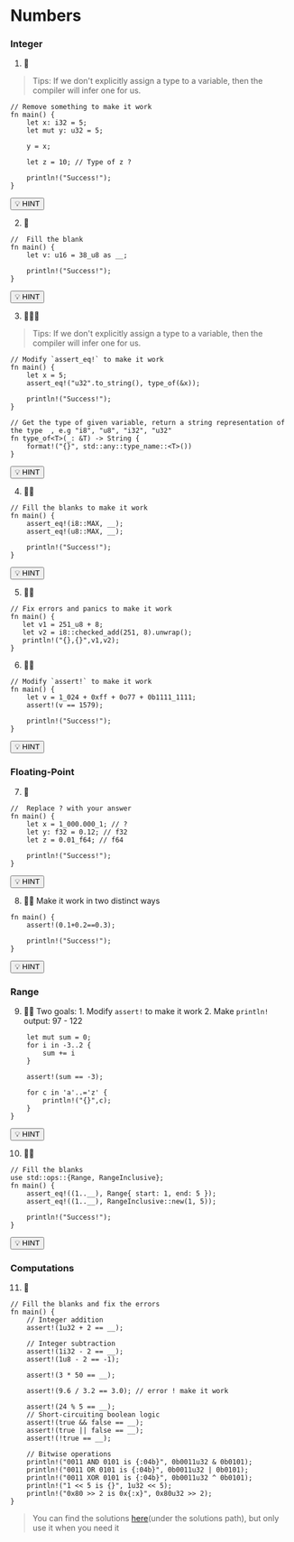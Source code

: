 # Numbers

### Integer

1. 🌟

> Tips: If we don't explicitly assign a type to a variable, then the compiler will infer one for us.

```rust,editable
// Remove something to make it work
fn main() {
    let x: i32 = 5;
    let mut y: u32 = 5;

    y = x;

    let z = 10; // Type of z ?

    println!("Success!");
}
```

<script>let answers_1 = `
// Remove something to make it work
fn main() {
    let x: i32 = 5;
    let mut y = 5;

    y = x;
    
    let z = 10; // Type of z ? 

    println!("Success!");
}
`</script>

<button class="hint" id="hint_1" onclick="this.solveAll(answers_1)">💡 HINT</button>

<!-- TODO: REPLACE -->

2. 🌟

```rust,editable
//  Fill the blank
fn main() {
    let v: u16 = 38_u8 as __;

    println!("Success!");
}
```

<script>let answers_2 = ["u16"]</script>

<button class="hint" id="hint_2" onclick="this.solveUnder(...answers_2)">💡 HINT</button>

3. 🌟🌟🌟

> Tips: If we don't explicitly assign a type to a variable, then the compiler will infer one for us.

```rust,editable
// Modify `assert_eq!` to make it work
fn main() {
    let x = 5;
    assert_eq!("u32".to_string(), type_of(&x));

    println!("Success!");
}

// Get the type of given variable, return a string representation of the type  , e.g "i8", "u8", "i32", "u32"
fn type_of<T>(_: &T) -> String {
    format!("{}", std::any::type_name::<T>())
}
```

<script>let answers_3 = `
// Modify \`assert_eq!\` to make it work
fn main() {
    let x = 5;
    assert_eq!("i32".to_string(), type_of(&x));

    println!("Success!");
}

// Get the type of given variable, return a string representation of the type  , e.g "i8", "u8", "i32", "u32"
fn type_of<T>(_: &T) -> String {
    format!("{}", std::any::type_name::<T>())
}
`</script>

<button class="hint" id="hint_3" onclick="this.solveAll(answers_3)">💡 HINT</button>

<!-- TODO: REPLACE -->

4. 🌟🌟

```rust,editable
// Fill the blanks to make it work
fn main() {
    assert_eq!(i8::MAX, __);
    assert_eq!(u8::MAX, __);

    println!("Success!");
}
```

<script>let answers_4 = ["127","255"]</script>

<button class="hint" id="hint_4" onclick="this.solveUnder(...answers_4)">💡 HINT</button>

5. 🌟🌟

```rust,editable
// Fix errors and panics to make it work
fn main() {
   let v1 = 251_u8 + 8;
   let v2 = i8::checked_add(251, 8).unwrap();
   println!("{},{}",v1,v2);
}
```

6. 🌟🌟

```rust,editable
// Modify `assert!` to make it work
fn main() {
    let v = 1_024 + 0xff + 0o77 + 0b1111_1111;
    assert!(v == 1579);

    println!("Success!");
}
```

<script>let answers_6 = `
// Modify \`assert!\` to make it work
fn main() {
    let v = 1_024 + 0xff + 0o77 + 0b1111_1111;
    assert!(v == 1597);

    println!("Success!");
}
`</script>

<button class="hint" onclick="this.solveAll(answers_6)">💡 HINT</button>

<!-- TODO: REPLACE -->

### Floating-Point

7. 🌟

```rust,editable
//  Replace ? with your answer
fn main() {
    let x = 1_000.000_1; // ?
    let y: f32 = 0.12; // f32
    let z = 0.01_f64; // f64

    println!("Success!");
}
```

<script>let answers_7 = `
//  Replace ? with your answer
fn main() {
    let x = 1_000.000_1; // f64
    let y: f32 = 0.12; // f32
    let z = 0.01_f64; // f64

    println!("Success!");
}
`</script>

<button class="hint" onclick="this.solveAll(answers_7)">💡 HINT</button>

<!-- TODO:REPLACE -->

8. 🌟🌟 Make it work in two distinct ways

```rust,editable
fn main() {
    assert!(0.1+0.2==0.3);

    println!("Success!");
}
```

<script>let answers_8 = `
fn main() {
    assert!(0.1_f32+0.2_f32==0.3_f32);

    println!("Success!");
}
`</script>

<button class="hint" onclick="this.solveAll(answers_8)">💡 HINT</button>

<!-- TODO: REPALCE -->
<!-- TODO: MULTIPLE HINTS -->

### Range

9. 🌟🌟 Two goals: 1. Modify `assert!` to make it work 2. Make `println!` output: 97 - 122

```rust,editablefn main() {
    let mut sum = 0;
    for i in -3..2 {
        sum += i
    }

    assert!(sum == -3);

    for c in 'a'..='z' {
        println!("{}",c);
    }
}
```

<script>let answers_9 = `fn main() {
    let mut sum = 0;
    for i in -3..2 {
        sum += i
    }

    assert!(sum == -5);

    for c in 'a'..='z' {
        println!("{}",c as u8);
    }
}
`</script>

<button class="hint" onclick="this.solveAll(answers_9)">💡 HINT</button>

<!-- TODO: REPLACE -->
<!-- TODO: SOLVE AT FOR THE SECOND SOLUTION -->

10. 🌟🌟

```rust,editable
// Fill the blanks
use std::ops::{Range, RangeInclusive};
fn main() {
    assert_eq!((1..__), Range{ start: 1, end: 5 });
    assert_eq!((1..__), RangeInclusive::new(1, 5));

    println!("Success!");
}
```

<script>let answers_10 = ["5","=5"]</script>

<button class="hint" onclick="this.solveUnder(...answers_10)">💡 HINT</button>

### Computations

11. 🌟

```rust,editable
// Fill the blanks and fix the errors
fn main() {
    // Integer addition
    assert!(1u32 + 2 == __);

    // Integer subtraction
    assert!(1i32 - 2 == __);
    assert!(1u8 - 2 == -1);

    assert!(3 * 50 == __);

    assert!(9.6 / 3.2 == 3.0); // error ! make it work

    assert!(24 % 5 == __);
    // Short-circuiting boolean logic
    assert!(true && false == __);
    assert!(true || false == __);
    assert!(!true == __);

    // Bitwise operations
    println!("0011 AND 0101 is {:04b}", 0b0011u32 & 0b0101);
    println!("0011 OR 0101 is {:04b}", 0b0011u32 | 0b0101);
    println!("0011 XOR 0101 is {:04b}", 0b0011u32 ^ 0b0101);
    println!("1 << 5 is {}", 1u32 << 5);
    println!("0x80 >> 2 is 0x{:x}", 0x80u32 >> 2);
}
```

> You can find the solutions [here](https://github.com/sunface/rust-by-practice)(under the solutions path), but only use it when you need it
